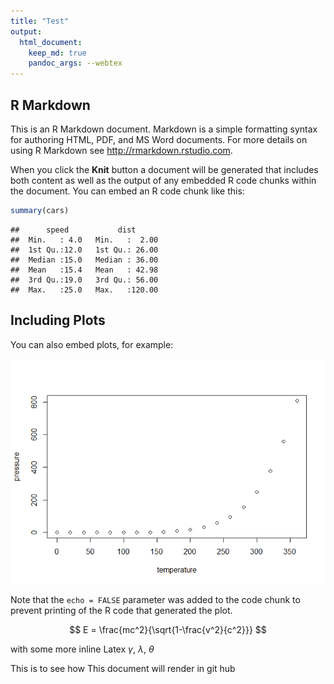 ```yaml
---
title: "Test"
output: 
  html_document:
    keep_md: true
    pandoc_args: --webtex
---
```




## R Markdown

This is an R Markdown document. Markdown is a simple formatting syntax for authoring HTML, PDF, and MS Word documents. For more details on using R Markdown see <http://rmarkdown.rstudio.com>.

When you click the **Knit** button a document will be generated that includes both content as well as the output of any embedded R code chunks within the document. You can embed an R code chunk like this:


```r
summary(cars)
```

```
##      speed           dist       
##  Min.   : 4.0   Min.   :  2.00  
##  1st Qu.:12.0   1st Qu.: 26.00  
##  Median :15.0   Median : 36.00  
##  Mean   :15.4   Mean   : 42.98  
##  3rd Qu.:19.0   3rd Qu.: 56.00  
##  Max.   :25.0   Max.   :120.00
```

## Including Plots

You can also embed plots, for example:

![](markdowntest_files/figure-html/pressure-1.png)<!-- -->

Note that the `echo = FALSE` parameter was added to the code chunk to prevent printing of the R code that generated the plot.

$$
E = \frac{mc^2}{\sqrt{1-\frac{v^2}{c^2}}}
$$

with some more inline Latex $\gamma$, $\lambda$, $\theta$

This is to see how This document will render in git hub
